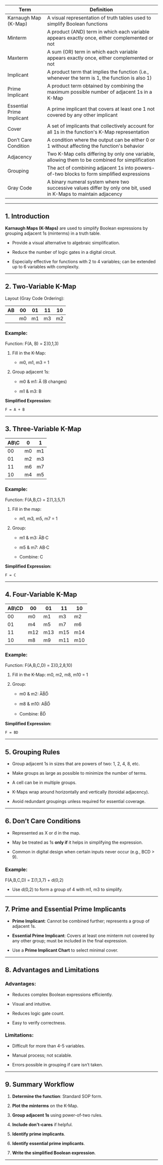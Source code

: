 
|Term|Definition|
|---|---|
|Karnaugh Map (K-Map)|A visual representation of truth tables used to simplify Boolean functions|
|Minterm|A product (AND) term in which each variable appears exactly once, either complemented or not|
|Maxterm|A sum (OR) term in which each variable appears exactly once, either complemented or not|
|Implicant|A product term that implies the function (i.e., whenever the term is 1, the function is also 1)|
|Prime Implicant|A product term obtained by combining the maximum possible number of adjacent 1s in a K-Map|
|Essential Prime Implicant|A prime implicant that covers at least one 1 not covered by any other implicant|
|Cover|A set of implicants that collectively account for all 1s in the function's K-Map representation|
|Don’t Care Condition|A condition where the output can be either 0 or 1 without affecting the function's behavior|
|Adjacency|Two K-Map cells differing by only one variable, allowing them to be combined for simplification|
|Grouping|The act of combining adjacent 1s into powers-of-two blocks to form simplified expressions|
|Gray Code|A binary numeral system where two successive values differ by only one bit, used in K-Maps to maintain adjacency|

---

## 1. Introduction

**Karnaugh Maps (K-Maps)** are used to simplify Boolean expressions by grouping adjacent 1s (minterms) in a truth table.

- Provide a visual alternative to algebraic simplification.
    
- Reduce the number of logic gates in a digital circuit.
    
- Especially effective for functions with 2 to 4 variables; can be extended up to 6 variables with complexity.
    

---

## 2. Two-Variable K-Map

Layout (Gray Code Ordering):

|AB|00|01|11|10|
|---|---|---|---|---|
||m0|m1|m3|m2|

### Example:

Function: F(A, B) = Σ(0,1,3)

1. Fill in the K-Map:
    
    - m0, m1, m3 = 1
        
2. Group adjacent 1s:
    
    - m0 & m1: A̅ (B changes)
        
    - m1 & m3: B
        

**Simplified Expression:**

```
F = A̅ + B
```

---

## 3. Three-Variable K-Map

|AB\C|0|1|
|---|---|---|
|00|m0|m1|
|01|m2|m3|
|11|m6|m7|
|10|m4|m5|

### Example:

Function: F(A,B,C) = Σ(1,3,5,7)

1. Fill in the map:
    
    - m1, m3, m5, m7 = 1
        
2. Group:
    
    - m1 & m3: A̅B·C
        
    - m5 & m7: AB·C
        
    - Combine: C
        

**Simplified Expression:**

```
F = C
```

---

## 4. Four-Variable K-Map

|AB\CD|00|01|11|10|
|---|---|---|---|---|
|00|m0|m1|m3|m2|
|01|m4|m5|m7|m6|
|11|m12|m13|m15|m14|
|10|m8|m9|m11|m10|

### Example:

Function: F(A,B,C,D) = Σ(0,2,8,10)

1. Fill in the K-Map: m0, m2, m8, m10 = 1
    
2. Group:
    
    - m0 & m2: A̅B̅D̅
        
    - m8 & m10: AB̅D̅
        
    - Combine: B̅D̅
        

**Simplified Expression:**

```
F = B̅D̅
```

---

## 5. Grouping Rules

- Group adjacent 1s in sizes that are powers of two: 1, 2, 4, 8, etc.
    
- Make groups as large as possible to minimize the number of terms.
    
- A cell can be in multiple groups.
    
- K-Maps wrap around horizontally and vertically (toroidal adjacency).
    
- Avoid redundant groupings unless required for essential coverage.
    

---

## 6. Don’t Care Conditions

- Represented as X or d in the map.
    
- May be treated as 1s **only if** it helps in simplifying the expression.
    
- Common in digital design when certain inputs never occur (e.g., BCD > 9).
    

### Example:

F(A,B,C,D) = Σ(1,3,7) + d(0,2)

- Use d(0,2) to form a group of 4 with m1, m3 to simplify.
    

---

## 7. Prime and Essential Prime Implicants

- **Prime Implicant**: Cannot be combined further; represents a group of adjacent 1s.
    
- **Essential Prime Implicant**: Covers at least one minterm not covered by any other group; must be included in the final expression.
    
- Use a **Prime Implicant Chart** to select minimal cover.
    

---

## 8. Advantages and Limitations

### Advantages:

- Reduces complex Boolean expressions efficiently.
    
- Visual and intuitive.
    
- Reduces logic gate count.
    
- Easy to verify correctness.
    

### Limitations:

- Difficult for more than 4-5 variables.
    
- Manual process; not scalable.
    
- Errors possible in grouping if care isn’t taken.
    

---

## 9. Summary Workflow

1. **Determine the function**: Standard SOP form.
    
2. **Plot the minterms** on the K-Map.
    
3. **Group adjacent 1s** using power-of-two rules.
    
4. **Include don’t-cares** if helpful.
    
5. **Identify prime implicants**.
    
6. **Identify essential prime implicants**.
    
7. **Write the simplified Boolean expression**.
    

---